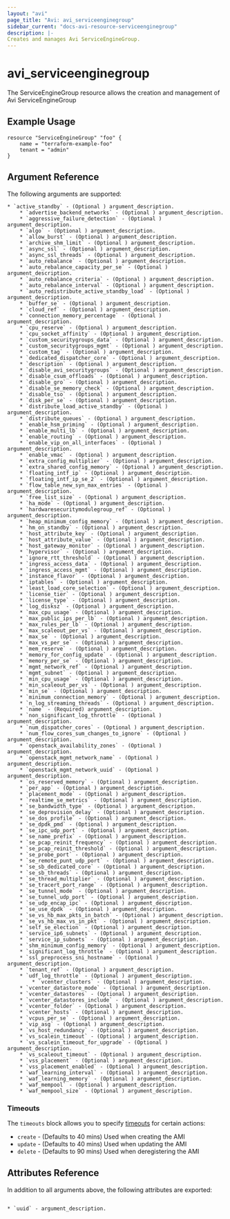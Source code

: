 ```yaml
---
layout: "avi"
page_title: "Avi: avi_serviceenginegroup"
sidebar_current: "docs-avi-resource-serviceenginegroup"
description: |-
Creates and manages Avi ServiceEngineGroup.
---
```


# avi_serviceenginegroup

The ServiceEngineGroup resource allows the creation and management of Avi ServiceEngineGroup

## Example Usage

```hcl
resource "ServiceEngineGroup" "foo" {
    name = "terraform-example-foo"
    tenant = "admin"
}
```

## Argument Reference

The following arguments are supported:

    * `active_standby` - (Optional ) argument_description.
        * `advertise_backend_networks` - (Optional ) argument_description.
        * `aggressive_failure_detection` - (Optional ) argument_description.
        * `algo` - (Optional ) argument_description.
        * `allow_burst` - (Optional ) argument_description.
        * `archive_shm_limit` - (Optional ) argument_description.
        * `async_ssl` - (Optional ) argument_description.
        * `async_ssl_threads` - (Optional ) argument_description.
        * `auto_rebalance` - (Optional ) argument_description.
        * `auto_rebalance_capacity_per_se` - (Optional ) argument_description.
        * `auto_rebalance_criteria` - (Optional ) argument_description.
        * `auto_rebalance_interval` - (Optional ) argument_description.
        * `auto_redistribute_active_standby_load` - (Optional ) argument_description.
        * `buffer_se` - (Optional ) argument_description.
        * `cloud_ref` - (Optional ) argument_description.
        * `connection_memory_percentage` - (Optional ) argument_description.
        * `cpu_reserve` - (Optional ) argument_description.
        * `cpu_socket_affinity` - (Optional ) argument_description.
        * `custom_securitygroups_data` - (Optional ) argument_description.
        * `custom_securitygroups_mgmt` - (Optional ) argument_description.
        * `custom_tag` - (Optional ) argument_description.
        * `dedicated_dispatcher_core` - (Optional ) argument_description.
        * `description` - (Optional ) argument_description.
        * `disable_avi_securitygroups` - (Optional ) argument_description.
        * `disable_csum_offloads` - (Optional ) argument_description.
        * `disable_gro` - (Optional ) argument_description.
        * `disable_se_memory_check` - (Optional ) argument_description.
        * `disable_tso` - (Optional ) argument_description.
        * `disk_per_se` - (Optional ) argument_description.
        * `distribute_load_active_standby` - (Optional ) argument_description.
        * `distribute_queues` - (Optional ) argument_description.
        * `enable_hsm_priming` - (Optional ) argument_description.
        * `enable_multi_lb` - (Optional ) argument_description.
        * `enable_routing` - (Optional ) argument_description.
        * `enable_vip_on_all_interfaces` - (Optional ) argument_description.
        * `enable_vmac` - (Optional ) argument_description.
        * `extra_config_multiplier` - (Optional ) argument_description.
        * `extra_shared_config_memory` - (Optional ) argument_description.
        * `floating_intf_ip` - (Optional ) argument_description.
        * `floating_intf_ip_se_2` - (Optional ) argument_description.
        * `flow_table_new_syn_max_entries` - (Optional ) argument_description.
        * `free_list_size` - (Optional ) argument_description.
        * `ha_mode` - (Optional ) argument_description.
        * `hardwaresecuritymodulegroup_ref` - (Optional ) argument_description.
        * `heap_minimum_config_memory` - (Optional ) argument_description.
        * `hm_on_standby` - (Optional ) argument_description.
        * `host_attribute_key` - (Optional ) argument_description.
        * `host_attribute_value` - (Optional ) argument_description.
        * `host_gateway_monitor` - (Optional ) argument_description.
        * `hypervisor` - (Optional ) argument_description.
        * `ignore_rtt_threshold` - (Optional ) argument_description.
        * `ingress_access_data` - (Optional ) argument_description.
        * `ingress_access_mgmt` - (Optional ) argument_description.
        * `instance_flavor` - (Optional ) argument_description.
        * `iptables` - (Optional ) argument_description.
        * `least_load_core_selection` - (Optional ) argument_description.
        * `license_tier` - (Optional ) argument_description.
        * `license_type` - (Optional ) argument_description.
        * `log_disksz` - (Optional ) argument_description.
        * `max_cpu_usage` - (Optional ) argument_description.
        * `max_public_ips_per_lb` - (Optional ) argument_description.
        * `max_rules_per_lb` - (Optional ) argument_description.
        * `max_scaleout_per_vs` - (Optional ) argument_description.
        * `max_se` - (Optional ) argument_description.
        * `max_vs_per_se` - (Optional ) argument_description.
        * `mem_reserve` - (Optional ) argument_description.
        * `memory_for_config_update` - (Optional ) argument_description.
        * `memory_per_se` - (Optional ) argument_description.
        * `mgmt_network_ref` - (Optional ) argument_description.
        * `mgmt_subnet` - (Optional ) argument_description.
        * `min_cpu_usage` - (Optional ) argument_description.
        * `min_scaleout_per_vs` - (Optional ) argument_description.
        * `min_se` - (Optional ) argument_description.
        * `minimum_connection_memory` - (Optional ) argument_description.
        * `n_log_streaming_threads` - (Optional ) argument_description.
        * `name` - (Required) argument_description.
        * `non_significant_log_throttle` - (Optional ) argument_description.
        * `num_dispatcher_cores` - (Optional ) argument_description.
        * `num_flow_cores_sum_changes_to_ignore` - (Optional ) argument_description.
        * `openstack_availability_zones` - (Optional ) argument_description.
        * `openstack_mgmt_network_name` - (Optional ) argument_description.
        * `openstack_mgmt_network_uuid` - (Optional ) argument_description.
        * `os_reserved_memory` - (Optional ) argument_description.
        * `per_app` - (Optional ) argument_description.
        * `placement_mode` - (Optional ) argument_description.
        * `realtime_se_metrics` - (Optional ) argument_description.
        * `se_bandwidth_type` - (Optional ) argument_description.
        * `se_deprovision_delay` - (Optional ) argument_description.
        * `se_dos_profile` - (Optional ) argument_description.
        * `se_dpdk_pmd` - (Optional ) argument_description.
        * `se_ipc_udp_port` - (Optional ) argument_description.
        * `se_name_prefix` - (Optional ) argument_description.
        * `se_pcap_reinit_frequency` - (Optional ) argument_description.
        * `se_pcap_reinit_threshold` - (Optional ) argument_description.
        * `se_probe_port` - (Optional ) argument_description.
        * `se_remote_punt_udp_port` - (Optional ) argument_description.
        * `se_sb_dedicated_core` - (Optional ) argument_description.
        * `se_sb_threads` - (Optional ) argument_description.
        * `se_thread_multiplier` - (Optional ) argument_description.
        * `se_tracert_port_range` - (Optional ) argument_description.
        * `se_tunnel_mode` - (Optional ) argument_description.
        * `se_tunnel_udp_port` - (Optional ) argument_description.
        * `se_udp_encap_ipc` - (Optional ) argument_description.
        * `se_use_dpdk` - (Optional ) argument_description.
        * `se_vs_hb_max_pkts_in_batch` - (Optional ) argument_description.
        * `se_vs_hb_max_vs_in_pkt` - (Optional ) argument_description.
        * `self_se_election` - (Optional ) argument_description.
        * `service_ip6_subnets` - (Optional ) argument_description.
        * `service_ip_subnets` - (Optional ) argument_description.
        * `shm_minimum_config_memory` - (Optional ) argument_description.
        * `significant_log_throttle` - (Optional ) argument_description.
        * `ssl_preprocess_sni_hostname` - (Optional ) argument_description.
        * `tenant_ref` - (Optional ) argument_description.
        * `udf_log_throttle` - (Optional ) argument_description.
            * `vcenter_clusters` - (Optional ) argument_description.
        * `vcenter_datastore_mode` - (Optional ) argument_description.
        * `vcenter_datastores` - (Optional ) argument_description.
        * `vcenter_datastores_include` - (Optional ) argument_description.
        * `vcenter_folder` - (Optional ) argument_description.
        * `vcenter_hosts` - (Optional ) argument_description.
        * `vcpus_per_se` - (Optional ) argument_description.
        * `vip_asg` - (Optional ) argument_description.
        * `vs_host_redundancy` - (Optional ) argument_description.
        * `vs_scalein_timeout` - (Optional ) argument_description.
        * `vs_scalein_timeout_for_upgrade` - (Optional ) argument_description.
        * `vs_scaleout_timeout` - (Optional ) argument_description.
        * `vss_placement` - (Optional ) argument_description.
        * `vss_placement_enabled` - (Optional ) argument_description.
        * `waf_learning_interval` - (Optional ) argument_description.
        * `waf_learning_memory` - (Optional ) argument_description.
        * `waf_mempool` - (Optional ) argument_description.
        * `waf_mempool_size` - (Optional ) argument_description.
    
### Timeouts

The `timeouts` block allows you to specify [timeouts](https://www.terraform.io/docs/configuration/resources.html#timeouts) for certain actions:

* `create` - (Defaults to 40 mins) Used when creating the AMI
* `update` - (Defaults to 40 mins) Used when updating the AMI
* `delete` - (Defaults to 90 mins) Used when deregistering the AMI

## Attributes Reference

In addition to all arguments above, the following attributes are exported:

                                                                                                                                                                                                                                                                                                                                                                                                                                                                            * `uuid` - argument_description.
                                                                            
